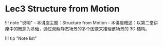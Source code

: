 # Lec3 Structure from Motion

!!! note "说明"
    - 本讲座主题：Structure from Motion
    - 本讲座概述：以第二堂讲座中的概念为基础，通过观察静态场景的多个图像来推理该场景的 3D 结构。

!!! tip "Note list"
    
